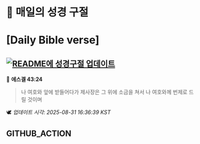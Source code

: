 # 🙏 매일의 성경 구절
# [Daily Bible verse]
## [![README에 성경구절 업데이트](https://github.com/DONGSUKA/first_test/actions/workflows/update-readme-bible.yml/badge.svg)](https://github.com/DONGSUKA/first_test/actions/workflows/update-readme-bible.yml)
<!-- START_BIBLE_VERSE -->
📖 **에스겔 43:24**
> 나 여호와 앞에 받들어다가 제사장은 그 위에 소금을 쳐서 나 여호와께 번제로 드릴 것이며

🕊️ _업데이트 시각: 2025-08-31 16:36:39 KST_
  <!-- END_BIBLE_VERSE -->
## GITHUB_ACTION
